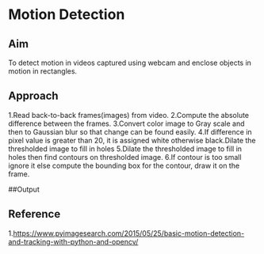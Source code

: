 # Motion Detection


## Aim

To detect motion in videos captured using webcam and enclose objects in motion in rectangles.


## Approach

1.Read back-to-back frames(images) from video.
2.Compute the absolute difference between the frames.
3.Convert color image to Gray scale and then to Gaussian blur so that change can be found easily.
4.If difference in pixel value is greater than 20, it is assigned white otherwise black.Dilate the thresholded image to fill in holes
5.Dilate the thresholded image to fill in holes then find contours on thresholded image.
6.If contour is too small ignore it else compute the bounding box for the contour, draw it on the frame.

##Output

## Reference

1.https://www.pyimagesearch.com/2015/05/25/basic-motion-detection-and-tracking-with-python-and-opencv/
 
